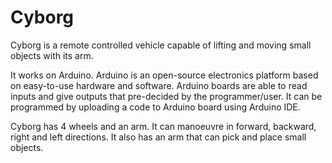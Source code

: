 # Cyborg
Cyborg is a remote controlled vehicle capable of lifting and moving small objects with its arm.

It works on Arduino. Arduino is an open-source electronics platform based on easy-to-use hardware and software.
Arduino boards are able to read inputs and give outputs that pre-decided by the programmer/user. 
It can be programmed by uploading a code to Arduino board using Arduino IDE.

Cyborg has 4 wheels and an arm.
It can manoeuvre in forward, backward, right and left directions.
It also has an arm that can pick and place small objects.

